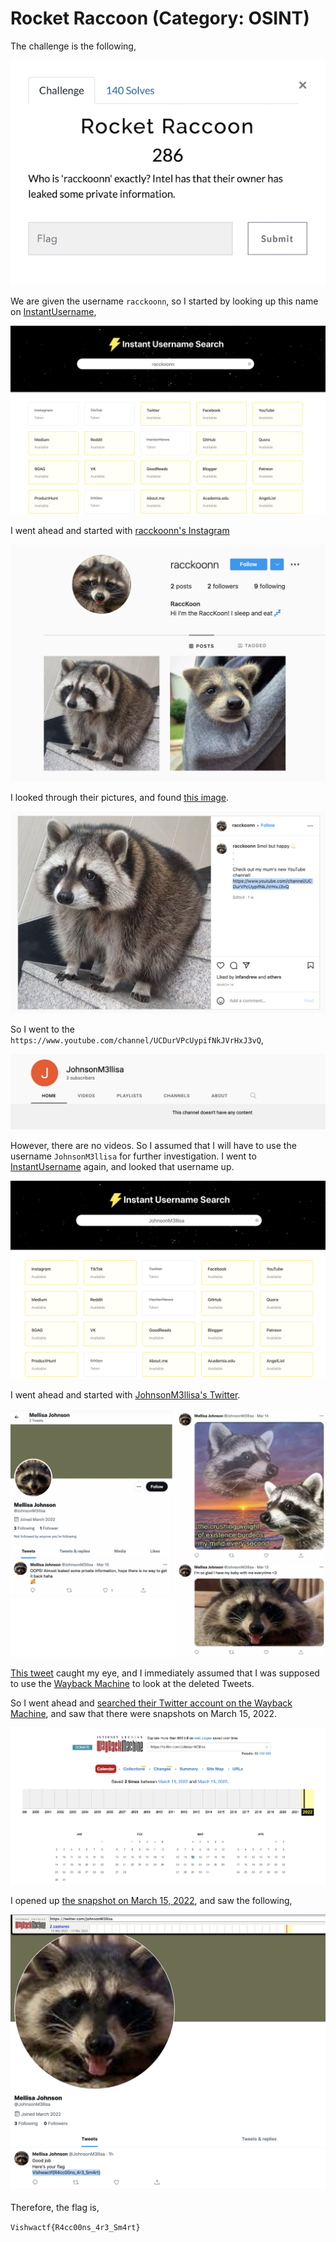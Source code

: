# Rocket Raccoon (Category: OSINT)
The challenge is the following,

![Figure 1](img/challenge.png) 

We are given the username `racckoonn`, so I started by looking up this name on [InstantUsername](https://instantusername.com/),


![Figure 1](img/user.png) 


I went ahead and started with [racckoonn's Instagram](https://www.instagram.com/racckoonn/)


![Figure 1](img/rack.png) 


I looked through their pictures, and found [this image](https://www.instagram.com/p/CbEzNo1PQ-g/).


![Figure 1](img/pic.png) 


So I went to the `https://www.youtube.com/channel/UCDurVPcUypifNkJVrHxJ3vQ`,


![Figure 1](img/youtube.png) 

However, there are no videos. So I assumed that I will have to use the username `JohnsonM3llisa` for further investigation. I went to [InstantUsername](https://instantusername.com/) again, and looked that username up.


![Figure 1](img/user2.png) 


I went ahead and started with [JohnsonM3llisa's Twitter](https://twitter.com/JohnsonM3llisa).



![Figure 1](img/twitter.png) 


[This tweet](https://twitter.com/JohnsonM3llisa/status/1503690182432030720) caught my eye, and I immediately assumed that I was supposed to use the [Wayback Machine](https://archive.org/web/) to look at the deleted Tweets.


So I went ahead and [searched their Twitter account on the Wayback Machine](https://web.archive.org/web/*/https://twitter.com/JohnsonM3llisa), and saw that there were snapshots on March 15, 2022.


![Figure 1](img/wayback.png) 


I opened up [the snapshot on March 15, 2022](https://web.archive.org/web/20220315110835/https://twitter.com/JohnsonM3llisa), and saw the following,


![Figure 1](img/flag.png) 



Therefore, the flag is,

`Vishwactf{R4cc00ns_4r3_Sm4rt}`

